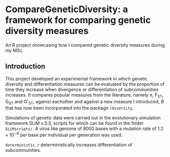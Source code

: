 # CompareGeneticDiversity: a framework for comparing genetic diversity measures
An R project showcasing how I compared genetic diversity measures during my MSc.

## Introduction
This project developed an experimental framework in which genetic diversity and differentiation measures can be evaluated by the proportion of time they increase when divergence or differentiation of subcommunities increases. It compares popular measures from the literature, namely $\pi$, F<sub>ST</sub>, G<sub>ST</sub> and G'<sub>ST</sub>,  against eachother and against a new measure I introduced, $\bar{B}$ that has now been incorporated into the package `rdiversity`.

Simulations of genetic data were carried out in the evolutionary simulation framework SLiM v.3.3, scripts for which can be found in the folder `SLiMscripts/`. A virus like genome of 8000 bases with a mutation rate of $1.2\times10^{-4}$ per base per individual per generation was used.

`deterministic.r` deterministically increases differentiation of subcommunities.